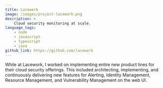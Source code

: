 ```yaml
---
title: Lacework
image: /images/project-lacework.png
description: >
    Cloud security monitoring at scale.
language_tags:
    - node
    - javascript
    - typescript
    - java
github_link: https://github.com/lacework
---
```


While at Lacework, I worked on implementing entire new product lines for their cloud security offerings. This included architecting, implementing, and continuously delivering new features for Alerting, Identity Management, Resource Management, and Vulnerability Management on the web UI.
